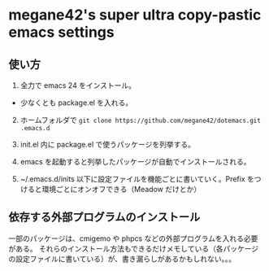 # megane42's super ultra copy-pastic emacs settings

## 使い方

1. 全力で emacs 24 をインストール。
  * 少なくとも package.el を入れる。

2. ホームフォルダで `git clone https://github.com/megane42/dotemacs.git .emacs.d`

3. init.el 内に package.el で使うパッケージを列挙する。

4. emacs を起動すると列挙したパッケージが自動でインストールされる。

5. ~/.emacs.d/inits 以下に設定ファイルを機能ごとに書いていく。Prefix をつけると環境ごとにオンオフできる（Meadow だけとか）

## 依存する外部プログラムのインストール

一部のパッケージは、cmigemo や phpcs などの外部プログラムを入れる必要がある。
それらのインストール方法もできるだけメモしている（各パッケージの設定ファイルに書いている）が、書き漏らしがあるかもしれない。。。
